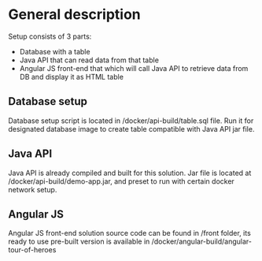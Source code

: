 # General description

Setup consists of 3 parts:
- Database with a table
- Java API that can read data from that table
- Angular JS front-end that which will call Java API to retrieve data from DB and display it as HTML table

## Database setup

Database setup script is located in /docker/api-build/table.sql file. Run it for designated database image to create table compatible with Java API jar file.

## Java API

Java API is already compiled and built for this solution. Jar file is located at /docker/api-build/demo-app.jar, and preset to run with certain docker network setup.

## Angular JS

Angular JS front-end solution source code can be found in /front folder, its ready to use pre-built version is available in /docker/angular-build/angular-tour-of-heroes